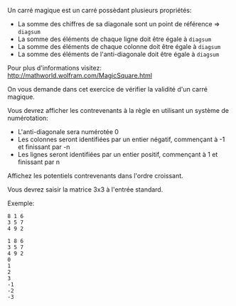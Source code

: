 Un carré magique est un carré possèdant plusieurs propriétés:

* La somme des chiffres de sa diagonale sont un point de référence => `diagsum`
* La somme des éléments de chaque ligne doit être égale à `diagsum`
* La somme des éléments de chaque colonne doit être égale à `diagsum`
* La somme des éléments de l'anti-diagonale doit être égale à `diagsum`

Pour plus d'informations visitez: <http://mathworld.wolfram.com/MagicSquare.html>

On vous demande dans cet exercice de vérifier la validité d'un carré magique.

Vous devrez afficher les contrevenants à la règle en utilisant un système de numérotation:

* L'anti-diagonale sera numérotée 0
* Les colonnes seront identifiées par un entier négatif, commençant à -1 et finissant par -n
* Les lignes seront identifiées par un entier positif, commençant à 1 et finissant par n

Affichez les potentiels contrevenants dans l'ordre croissant.

Vous devrez saisir la matrice 3x3 à l'entrée standard.

Exemple:

```
8 1 6
3 5 7
4 9 2
```

```
1 8 6
3 5 7
4 9 2
0
1
2
3
-1
-2
-3
```
